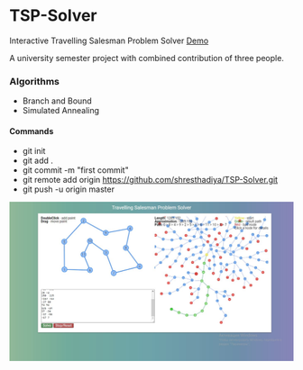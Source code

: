# TSP-Solver
Interactive Travelling Salesman Problem Solver
[Demo](https://andrewb330.github.io/TSP-Solver/)

A university semester project with combined contribution of three people. 

### Algorithms
* Branch and Bound
* Simulated Annealing

#### Commands
* git init
* git add .
* git commit -m "first commit"
* git remote add origin https://github.com/shresthadiya/TSP-Solver.git
* git push -u origin master


![Demo](/images/demo.jpg?raw=true)
